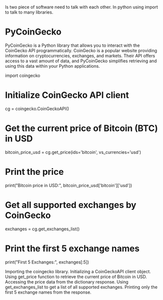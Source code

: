 Is two piece of software need to talk with each other.
In python using import to talk to many libraries.

# PyCoinGecko

PyCoinGecko is a Python library that allows you to interact with the CoinGecko API programmatically. CoinGecko is a popular website providing information on cryptocurrencies, exchanges, and markets. Their API offers access to a vast amount of data, and PyCoinGecko simplifies retrieving and using this data within your Python applications.

import coingecko

# Initialize CoinGecko API client
cg = coingecko.CoinGeckoAPI()

# Get the current price of Bitcoin (BTC) in USD
bitcoin_price_usd = cg.get_price(ids='bitcoin', vs_currencies='usd')

# Print the price
print("Bitcoin price in USD:", bitcoin_price_usd['bitcoin']['usd'])

# Get all supported exchanges by CoinGecko
exchanges = cg.get_exchanges_list()

# Print the first 5 exchange names
print("First 5 Exchanges:", exchanges[:5])

Importing the coingecko library.
Initializing a CoinGeckoAPI client object.
Using get_price function to retrieve the current price of Bitcoin in USD.
Accessing the price data from the dictionary response.
Using get_exchanges_list to get a list of all supported exchanges.
Printing only the first 5 exchange names from the response.